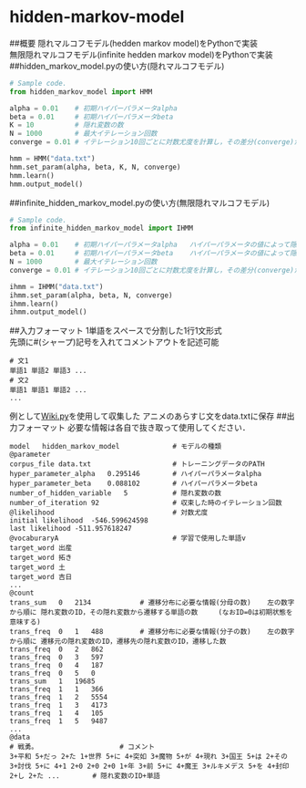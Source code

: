 # hidden-markov-model
##概要
隠れマルコフモデル(hedden markov model)をPythonで実装  
無限隠れマルコフモデル(infinite hedden markov model)をPythonで実装
##hidden_markov_model.pyの使い方(隠れマルコフモデル)
```python
# Sample code.
from hidden_markov_model import HMM

alpha = 0.01    # 初期ハイパーパラメータalpha
beta = 0.01     # 初期ハイパーパラメータbeta
K = 10          # 隠れ変数の数
N = 1000        # 最大イテレーション回数
converge = 0.01 # イテレーション10回ごとに対数尤度を計算し，その差分(converge)が小さければ学習を終了する

hmm = HMM("data.txt")
hmm.set_param(alpha, beta, K, N, converge)
hmm.learn()
hmm.output_model()
```
##infinite_hidden_markov_model.pyの使い方(無限隠れマルコフモデル)
```python
# Sample code.
from infinite_hidden_markov_model import IHMM

alpha = 0.01    # 初期ハイパーパラメータalpha   ハイパーパラメータの値によって隠れ変数の数が変動する
beta = 0.01     # 初期ハイパーパラメータbeta    ハイパーパラメータの値によって隠れ変数の数が変動する
N = 1000        # 最大イテレーション回数
converge = 0.01 # イテレーション10回ごとに対数尤度を計算し，その差分(converge)が小さければ学習を終了する

ihmm = IHMM("data.txt")
ihmm.set_param(alpha, beta, N, converge)
ihmm.learn()
ihmm.output_model()
```
##入力フォーマット
1単語をスペースで分割した1行1文形式  
先頭に#(シャープ)記号を入れてコメントアウトを記述可能
```
# 文1
単語1 単語2 単語3 ...
# 文2
単語1 単語1 単語2 ...
...
```
例として[Wiki.py](https://github.com/KentoW/wiki)を使用して収集した アニメのあらすじ文をdata.txtに保存
##出力フォーマット
必要な情報は各自で抜き取って使用してください．
```
model	hidden_markov_model             # モデルの種類
@parameter
corpus_file	data.txt                    # トレーニングデータのPATH
hyper_parameter_alpha	0.295146        # ハイパーパラメータalpha
hyper_parameter_beta	0.088102        # ハイパーパラメータbeta
number_of_hidden_variable	5           # 隠れ変数の数
number_of_iteration	92                  # 収束した時のイテレーション回数
@likelihood                             # 対数尤度
initial likelihood	-546.599624598
last likelihood	-511.957618247
@vocaburaryA                            # 学習で使用した単語v
target_word	出産
target_word	拓き
target_word	土
target_word	吉日
...
@count
trans_sum	0	2134            # 遷移分布に必要な情報(分母の数)    左の数字から順に 隠れ変数のID，その隠れ変数から遷移する単語の数     (なおID=0は初期状態を意味する)
trans_freq	0	1	488         # 遷移分布に必要な情報(分子の数)    左の数字から順に 遷移元の隠れ変数のID，遷移先の隠れ変数のID，遷移した数
trans_freq	0	2	862
trans_freq	0	3	597
trans_freq	0	4	187
trans_freq	0	5	0
trans_sum	1	19685
trans_freq	1	1	366
trans_freq	1	2	5554
trans_freq	1	3	4173
trans_freq	1	4	105
trans_freq	1	5	9487
...
@data
# 戦勇。                    # コメント
3+平和 5+だっ 2+た 1+世界 5+に 4+突如 3+魔物 5+が 4+現れ 3+国王 5+は 2+その 3+討伐 5+に 4+1 2+0 2+0 2+0 1+年 3+前 5+に 4+魔王 3+ルキメデス 5+を 4+封印 2+し 2+た ...        # 隠れ変数のID+単語
```
